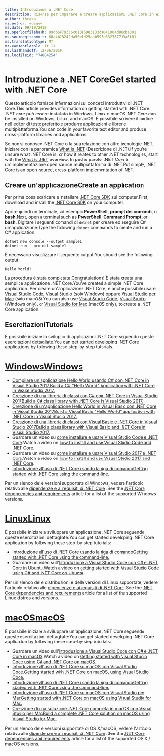 ```yaml
---
title: Introduzione a .NET Core
description: Risorse per imparare a creare applicazioni .NET Core in Windows, Linux e macOS.
author: thraka
ms.author: adegeo
ms.date: 09/19/2019
ms.openlocfilehash: 89db6d79336c01315983133d9041904d88cba301
ms.sourcegitcommit: 68a4b28242da50e1d25aab597c632767713a6f81
ms.translationtype: MT
ms.contentlocale: it-IT
ms.lasthandoff: 12/06/2019
ms.locfileid: "74884254"
---
```

# <a name="get-started-with-net-core"></a><span data-ttu-id="26c4c-103">Introduzione a .NET Core</span><span class="sxs-lookup"><span data-stu-id="26c4c-103">Get started with .NET Core</span></span>

<span data-ttu-id="26c4c-104">Questo articolo fornisce informazioni sui concetti introduttivi di .NET Core.</span><span class="sxs-lookup"><span data-stu-id="26c4c-104">This article provides information on getting started with .NET Core.</span></span> <span data-ttu-id="26c4c-105">.NET core può essere installato in Windows, Linux e macOS.</span><span class="sxs-lookup"><span data-stu-id="26c4c-105">.NET Core can be installed on Windows, Linux, and macOS.</span></span> <span data-ttu-id="26c4c-106">È possibile scrivere il codice nell'editor di testo preferito e produrre applicazioni e librerie multipiattaforma.</span><span class="sxs-lookup"><span data-stu-id="26c4c-106">You can code in your favorite text editor and produce cross-platform libraries and applications.</span></span> 

<span data-ttu-id="26c4c-107">Se non si conosce .NET Core o la sua relazione con altre tecnologie .NET, iniziare con la panoramica [What is .NET](https://dotnet.microsoft.com/learn/dotnet/what-is-dotnet) (Descrizione di .NET).</span><span class="sxs-lookup"><span data-stu-id="26c4c-107">If you're unsure what .NET Core is, or how it relates to other .NET technologies, start with the [What is .NET](https://dotnet.microsoft.com/learn/dotnet/what-is-dotnet) overview.</span></span> <span data-ttu-id="26c4c-108">In poche parole, .NET Core è un'implementazione open source multipiattaforma di .NET.</span><span class="sxs-lookup"><span data-stu-id="26c4c-108">Put simply, .NET Core is an open-source, cross-platform implementation of .NET.</span></span>

## <a name="create-an-application"></a><span data-ttu-id="26c4c-109">Creare un'applicazione</span><span class="sxs-lookup"><span data-stu-id="26c4c-109">Create an application</span></span>

<span data-ttu-id="26c4c-110">Per prima cosa scaricare e installare [.NET Core SDK](https://dotnet.microsoft.com/download) sul computer.</span><span class="sxs-lookup"><span data-stu-id="26c4c-110">First, download and install the [.NET Core SDK](https://dotnet.microsoft.com/download) on your computer.</span></span>

<span data-ttu-id="26c4c-111">Aprire quindi un terminale, ad esempio **PowerShell**, **prompt dei comandi**, o **bash**.</span><span class="sxs-lookup"><span data-stu-id="26c4c-111">Next, open a terminal such as **PowerShell**, **Command Prompt**, or **bash**.</span></span> <span data-ttu-id="26c4c-112">Digitare i seguenti comandi di `dotnet` per creare ed eseguire C# un'applicazione:</span><span class="sxs-lookup"><span data-stu-id="26c4c-112">Type the following `dotnet` commands to create and run a C# application:</span></span>

```dotnetcli
dotnet new console --output sample1
dotnet run --project sample1
```

<span data-ttu-id="26c4c-113">È necessario visualizzare il seguente output:</span><span class="sxs-lookup"><span data-stu-id="26c4c-113">You should see the following output:</span></span>

```console
Hello World!
```

<span data-ttu-id="26c4c-114">La procedura è stata completata.</span><span class="sxs-lookup"><span data-stu-id="26c4c-114">Congratulations!</span></span> <span data-ttu-id="26c4c-115">È stata creata una semplice applicazione .NET Core.</span><span class="sxs-lookup"><span data-stu-id="26c4c-115">You've created a simple .NET Core application.</span></span> <span data-ttu-id="26c4c-116">Per creare un'applicazione .NET Core, è anche possibile usare [Visual Studio Code](tutorials/with-visual-studio-code.md), [Visual Studio](tutorials/with-visual-studio.md) (solo Windows) oppure [Visual Studio per Mac](tutorials/using-on-mac-vs.md) (solo macOS).</span><span class="sxs-lookup"><span data-stu-id="26c4c-116">You can also use [Visual Studio Code](tutorials/with-visual-studio-code.md), [Visual Studio](tutorials/with-visual-studio.md) (Windows only), or [Visual Studio for Mac](tutorials/using-on-mac-vs.md) (macOS only), to create a .NET Core application.</span></span>

## <a name="tutorials"></a><span data-ttu-id="26c4c-117">Esercitazioni</span><span class="sxs-lookup"><span data-stu-id="26c4c-117">Tutorials</span></span>

<span data-ttu-id="26c4c-118">È possibile iniziare lo sviluppo di applicazioni .NET Core seguendo queste esercitazioni dettagliate.</span><span class="sxs-lookup"><span data-stu-id="26c4c-118">You can get started developing .NET Core applications by following these step-by-step tutorials.</span></span>

<!-- markdownlint-disable MD025 -->

# <a name="windowstabwindows"></a>[<span data-ttu-id="26c4c-119">Windows</span><span class="sxs-lookup"><span data-stu-id="26c4c-119">Windows</span></span>](#tab/windows)

- [<span data-ttu-id="26c4c-120">Compilare un'applicazione Hello World usando C# con .NET Core in Visual Studio 2017.</span><span class="sxs-lookup"><span data-stu-id="26c4c-120">Build a C# "Hello World" Application with .NET Core in Visual Studio 2017.</span></span>](./tutorials/with-visual-studio.md)
- [<span data-ttu-id="26c4c-121">Creazione di una libreria di classi con C# con .NET Core in Visual Studio 2017</span><span class="sxs-lookup"><span data-stu-id="26c4c-121">Build a C# class library with .NET Core in Visual Studio 2017.</span></span>](./tutorials/library-with-visual-studio.md)
- [<span data-ttu-id="26c4c-122">Creazione di un'applicazione Hello World in Visual Basic con .NET Core in Visual Studio 2017</span><span class="sxs-lookup"><span data-stu-id="26c4c-122">Build a Visual Basic "Hello World" application with .NET Core in Visual Studio 2017.</span></span>](./tutorials/vb-with-visual-studio.md)
- [<span data-ttu-id="26c4c-123">Creazione di una libreria di classi con Visual Basic e .NET Core in Visual Studio 2017</span><span class="sxs-lookup"><span data-stu-id="26c4c-123">Build a class library with Visual Basic and .NET Core in Visual Studio 2017.</span></span>](./tutorials/vb-library-with-visual-studio.md)  
- <span data-ttu-id="26c4c-124">Guardare un video su [come installare e usare Visual Studio Code e .NET Core](https://channel9.msdn.com/Blogs/dotnet/Get-started-with-VS-Code-using-CSharp-and-NET-Core/).</span><span class="sxs-lookup"><span data-stu-id="26c4c-124">Watch a video on [how to install and use Visual Studio Code and .NET Core](https://channel9.msdn.com/Blogs/dotnet/Get-started-with-VS-Code-using-CSharp-and-NET-Core/).</span></span>
- <span data-ttu-id="26c4c-125">Guardare un video su [come installare e usare Visual Studio 2017 e .NET Core](https://channel9.msdn.com/Blogs/dotnet/Get-Started-NET-Core-Visual-Studio-2017/).</span><span class="sxs-lookup"><span data-stu-id="26c4c-125">Watch a video on [how to install and use Visual Studio 2017 and .NET Core](https://channel9.msdn.com/Blogs/dotnet/Get-Started-NET-Core-Visual-Studio-2017/).</span></span>
- [<span data-ttu-id="26c4c-126">Introduzione all'uso di .NET Core usando la riga di comando</span><span class="sxs-lookup"><span data-stu-id="26c4c-126">Getting started with .NET Core using the command-line.</span></span>](tutorials/cli-create-console-app.md)

<span data-ttu-id="26c4c-127">Per un elenco delle versioni supportate di Windows, vedere l'articolo relativo alle [dipendenze e ai requisiti di .NET Core](install/dependencies.md?tabs=netcore30&pivots=os-windows) .</span><span class="sxs-lookup"><span data-stu-id="26c4c-127">See the [.NET Core dependencies and requirements](install/dependencies.md?tabs=netcore30&pivots=os-windows) article for a list of the supported Windows versions.</span></span>

# <a name="linuxtablinux"></a>[<span data-ttu-id="26c4c-128">Linux</span><span class="sxs-lookup"><span data-stu-id="26c4c-128">Linux</span></span>](#tab/linux)

<span data-ttu-id="26c4c-129">È possibile iniziare a sviluppare un'applicazione .NET Core seguendo queste esercitazioni dettagliate:</span><span class="sxs-lookup"><span data-stu-id="26c4c-129">You can get started developing .NET Core application by following these step-by-step tutorials:</span></span>

- [<span data-ttu-id="26c4c-130">Introduzione all'uso di .NET Core usando la riga di comando</span><span class="sxs-lookup"><span data-stu-id="26c4c-130">Getting started with .NET Core using the command-line.</span></span>](tutorials/cli-create-console-app.md)
- <span data-ttu-id="26c4c-131">Guardare un video sull'[Introduzione a Visual Studio Code con C# e .NET Core in Ubuntu](https://channel9.msdn.com/Blogs/dotnet/Get-started-with-VS-Code-Csharp-dotnet-Core-Ubuntu).</span><span class="sxs-lookup"><span data-stu-id="26c4c-131">Watch a video on [getting started with Visual Studio Code using C# and .NET Core on Ubuntu](https://channel9.msdn.com/Blogs/dotnet/Get-started-with-VS-Code-Csharp-dotnet-Core-Ubuntu).</span></span>

<span data-ttu-id="26c4c-132">Per un elenco delle distribuzioni e delle versioni di Linux supportate, vedere l'articolo relativo alle [dipendenze e ai requisiti di .NET Core](install/dependencies.md?tabs=netcore30&pivots=os-linux) .</span><span class="sxs-lookup"><span data-stu-id="26c4c-132">See the [.NET Core dependencies and requirements](install/dependencies.md?tabs=netcore30&pivots=os-linux) article for a list of the supported Linux distros and versions.</span></span>

# <a name="macostabmacos"></a>[<span data-ttu-id="26c4c-133">macOS</span><span class="sxs-lookup"><span data-stu-id="26c4c-133">macOS</span></span>](#tab/macos)

<span data-ttu-id="26c4c-134">È possibile iniziare a sviluppare un'applicazione .NET Core seguendo queste esercitazioni dettagliate:</span><span class="sxs-lookup"><span data-stu-id="26c4c-134">You can get started developing .NET Core application by following these step-by-step tutorials:</span></span>

- <span data-ttu-id="26c4c-135">Guardare un video sull'[Introduzione a Visual Studio Code con C# e .NET Core in macOS](https://channel9.msdn.com/Blogs/dotnet/Get-started-VSCode-NET-Core-Mac).</span><span class="sxs-lookup"><span data-stu-id="26c4c-135">Watch a video on [Getting started with Visual Studio Code using C# and .NET Core on macOS](https://channel9.msdn.com/Blogs/dotnet/Get-started-VSCode-NET-Core-Mac).</span></span>
- [<span data-ttu-id="26c4c-136">Introduzione all'uso di .NET Core su macOS con Visual Studio Code.</span><span class="sxs-lookup"><span data-stu-id="26c4c-136">Getting started with .NET Core on macOS, using Visual Studio Code.</span></span>](tutorials/using-on-macos.md)
- [<span data-ttu-id="26c4c-137">Introduzione all'uso di .NET Core usando la riga di comando</span><span class="sxs-lookup"><span data-stu-id="26c4c-137">Getting started with .NET Core using the command-line.</span></span>](tutorials/cli-create-console-app.md)
- [<span data-ttu-id="26c4c-138">Introduzione all'uso di .NET Core su macOS con Visual Studio per Mac</span><span class="sxs-lookup"><span data-stu-id="26c4c-138">Getting started with .NET Core on macOS using Visual Studio for Mac.</span></span>](tutorials/using-on-mac-vs.md)
- [<span data-ttu-id="26c4c-139">Creazione di una soluzione .NET Core completa in macOS con Visual Studio per Mac</span><span class="sxs-lookup"><span data-stu-id="26c4c-139">Build a complete .NET Core solution on macOS using Visual Studio for Mac.</span></span>](tutorials/using-on-mac-vs-full-solution.md)

<span data-ttu-id="26c4c-140">Per un elenco delle versioni supportate di OS X/macOS, vedere l'articolo relativo alle [dipendenze e ai requisiti di .NET Core](install/dependencies.md?tabs=netcore30&pivots=os-macos) .</span><span class="sxs-lookup"><span data-stu-id="26c4c-140">See the [.NET Core dependencies and requirements](install/dependencies.md?tabs=netcore30&pivots=os-macos) article for a list of the supported OS X / macOS versions.</span></span>

---
